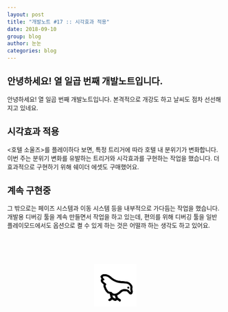 ```yaml
---
layout: post
title: "개발노트 #17 :: 시각효과 적용"
date: 2018-09-10
group: blog
author: 눈눈
categories: blog
---
```


## 안녕하세요! 열 일곱 번째 개발노트입니다.

안녕하세요! 열 일곱 번째 개발노트입니다. 본격적으로 개강도 하고 날씨도 점차 선선해지고 있네요.


## 시각효과 적용

\<호텔 소울즈\>를 플레이하다 보면, 특정 트리거에 따라 호텔 내 분위기가 변화합니다.
이번 주는 분위기 변화를 유발하는 트리거와 시각효과를 구현하는 작업을 했습니다.
더 효과적으로 구현하기 위해 쉐이더 에셋도 구매했어요.


## 계속 구현중

그 밖으로는 페이즈 시스템과 이동 시스템 등을 내부적으로 가다듬는 작업을 했습니다.
개발용 디버깅 툴을 계속 만들면서 작업을 하고 있는데, 편의를 위해 디버깅 툴을 일반 플레이모드에서도 옵션으로 켤 수 있게 하는 것은 어떨까 하는 생각도 하고 있어요.

<div style="width:100px; height:99px; margin:auto; margin-top:80px;">
  <img src="\img\post\2018-09\chicken_peck.png">
  <div>
